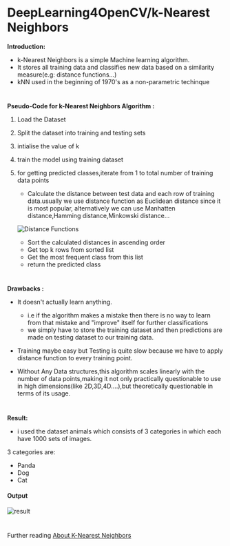 # DeepLearning4OpenCV/k-Nearest Neighbors

**Introduction:**

* k-Nearest Neighbors is a simple Machine learning algorithm.
* It stores all training data and classifies new data based on a similarity measure(e.g: distance functions...)
* kNN used in the beginning of 1970's as a non-parametric techinque


#

**Pseudo-Code for k-Nearest Neighbors Algorithm :**

1. Load the Dataset
2. Split the dataset into training and testing sets
3. intialise the value of k
4. train the model using training dataset
5. for getting predicted classes,iterate from 1 to total number of training data points
    * Calculate the distance between test data and each row of training data.usually we use distance function as Euclidean distance since it is most popular, alternatively we can use Manhatten distance,Hamming distance,Minkowski distance...
    
    ![Distance Functions](https://i.ibb.co/8NhH5Cy/687474703a2f2f7777772e7361656473617961642e636f6d2f696d616765732f4b4e4e5f73696d696c61726974792e706e67.png)
    
    * Sort the calculated distances in ascending order
    * Get top k rows from sorted list
    * Get the most frequent class from this list
    * return the predicted class

#

**Drawbacks :**

- It doesn't actually learn anything.
    * i.e if the algorithm makes a mistake then there is no way to learn from that mistake and "improve" itself for further classifications
    * we simply have to store the training dataset and then predictions are made on testing dataset to our training data.


- Training maybe easy but Testing is quite slow because we have to apply distance function to every training point.


- Without Any Data structures,this algorithm scales linearly with the number of data points,making it not only practically questionable to use in high dimensions(like 2D,3D,4D....),but theoretically questionable in terms of its usage.
#
**Result:**

- i used the dataset animals which consists of 3 categories in which each have 1000 sets of images.

3 categories are:
* Panda
* Dog
* Cat


#### Output

![result](https://user-images.githubusercontent.com/25476729/51479092-4e35a200-1db3-11e9-9baf-e4f6fce8c37e.png)


#

Further reading [About K-Nearest Neighbors ](http://www.saedsayad.com/k_nearest_neighbors.htm)
